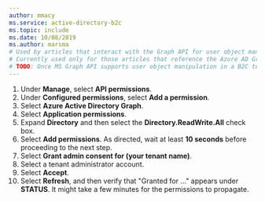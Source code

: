 ```yaml
---
author: mmacy
ms.service: active-directory-b2c
ms.topic: include
ms.date: 10/08/2019
ms.author: marsma
# Used by articles that interact with the Graph API for user object manipulation.
# Currently used only for those articles that reference the Azure AD Graph API, not MS Graph.
# TODO: Once MS Graph API supports user object manipulation in a B2C tenant, convert this to use MS Graph.
---
```

1. Under **Manage**, select **API permissions**.
1. Under **Configured permissions**, select **Add a permission**.
1. Select **Azure Active Directory Graph**.
1. Select **Application permissions**.
1. Expand **Directory** and then select the **Directory.ReadWrite.All** check box.
1. Select **Add permissions**. As directed, wait at least **10 seconds** before proceeding to the next step.
1. Select **Grant admin consent for (your tenant name)**.
1. Select a tenant administrator account.
1. Select **Accept**.
1. Select **Refresh**, and then verify that "Granted for ..." appears under **STATUS**. It might take a few minutes for the permissions to propagate.